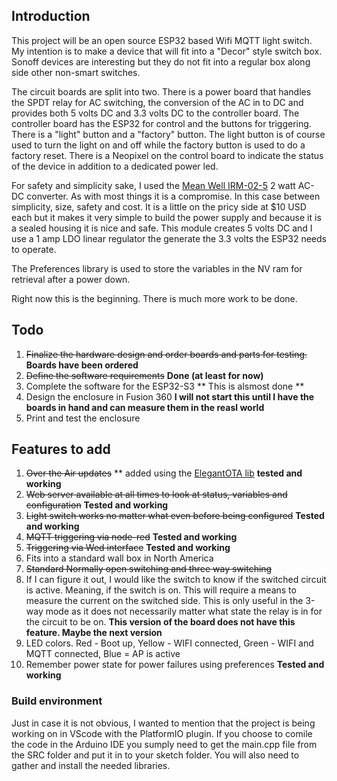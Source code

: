 ## Introduction
This project will be an open source ESP32 based Wifi MQTT light switch. My intention is to make a device that will fit into a "Decor" style switch box. Sonoff devices are interesting but they do not fit into a regular box along side other non-smart switches. 

The circuit boards are split into two. There is a power board that handles the SPDT relay for AC switching, the conversion of the AC in to DC and provides both 5 volts DC and 3.3 volts DC to the controller board. The controller board has the ESP32 for control and the buttons for triggering. There is a "light" button and a "factory" button. The light button is of course used to turn the light on and off while the factory button is used to do a factory reset. There is a Neopixel on the control board to indicate the status of the device in addition to a dedicated power led.

For safety and simplicity sake, I used the [Mean Well IRM-02-5](https://www.digikey.ca/en/products/detail/mean-well-usa-inc/IRM-02-5/7704628?s=N4IgTCBcDaIIwA4BsSC0BmADJgnKgcgCIgC6AvkA) 2 watt AC-DC converter. As with most things it is a compromise. In this case between simplicity, size, safety and cost. It is a little on the pricy side at $10 USD each but it makes it very simple to build the power supply and because it is a sealed housing it is nice and safe. This module creates 5 volts DC and I use a 1 amp LDO linear regulator the generate the 3.3 volts the ESP32 needs to operate.

The Preferences library is used to store the variables in the NV ram for retrieval after a power down.

Right now this is the beginning. There is much more work to be done.

## Todo
1. ~~Finalize the hardware design and order boards and parts for testing.~~ **Boards have been ordered**
2. ~~Define the software requirements~~ **Done (at least for now)**
3. Complete the software for the ESP32-S3 ** This is alsmost done **
4. Design the enclosure in Fusion 360 **I will not start this until I have the boards in hand and can measure them in the reasl world**
5. Print and test the enclosure

## Features to add
1. ~~Over the Air updates~~ ** added using the [ElegantOTA lib](https://github.com/ayushsharma82/ElegantOTA) **tested and working**
2. ~~Web server available at all times to look at status, variables and configuration~~ **Tested and working**
3. ~~Light switch works no matter what even before being configured~~ **Tested and working**
4. ~~MQTT triggering via node-red~~ **Tested and working** 
5. ~~Triggering via Wed interface~~ **Tested and working**
6. Fits into a standard wall box in North America
7. ~~Standard Normally open switching and three way switching~~
8. If I can figure it out, I would like the switch to know if the switched circuit is active. Meaning, if the switch is on. This will require a means to measure the current on the switched side. This is only useful in the 3-way mode as it does not necessarily matter what state the relay is in for the circuit to be on. **This version of the board does not have this feature. Maybe the next version**
9. LED colors. Red - Boot up, Yellow - WIFI connected, Green - WIFI and MQTT connected, Blue = AP is active
10. Remember power state for power failures using preferences **Tested and working**

### Build environment
Just in case it is not obvious, I wanted to mention that the project is being working on in VScode with the PlatformIO plugin. If you choose to comile the code in the Arduino IDE you sumply need to get the main.cpp file from the SRC folder and put it in to your sketch folder. You will also need to gather and install the needed libraries.

